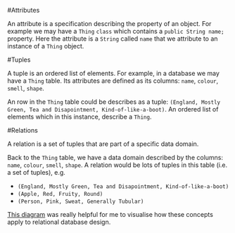 #Attributes

An attribute is a specification describing the property of an object. For example we may have a `Thing` `class` which contains a `public String name;` property. Here the attribute is a `String` called `name` that we attribute to an instance of a `Thing` object.


#Tuples

A tuple is an ordered list of elements. For example, in a database we may have a `Thing` table. Its attributes are defined as its columns: `name`, `colour`, `smell`, `shape`. 

An row in the `Thing` table could be describes as a tuple: `(England, Mostly Green, Tea and Disapointment, Kind-of-like-a-boot)`. An ordered list of elements which in this instance, describe a `Thing`.


#Relations

A relation is a set of tuples that are part of a specific data domain. 

Back to the `Thing` table, we have a data domain described by the columns: `name`, `colour`, `smell`, `shape`. A relation would be lots of tuples in this table (i.e. a set of tuples), e.g.


- `(England, Mostly Green, Tea and Disapointment, Kind-of-like-a-boot)`
- `(Apple, Red, Fruity, Round)`
- `(Person, Pink, Sweat, Generally Tubular)`


[This diagram](http://en.wikipedia.org/wiki/Relation_(database)#mediaviewer/File:Relational_database_terms.svg) was really helpful for me to visualise how these concepts apply to relational database design.

  